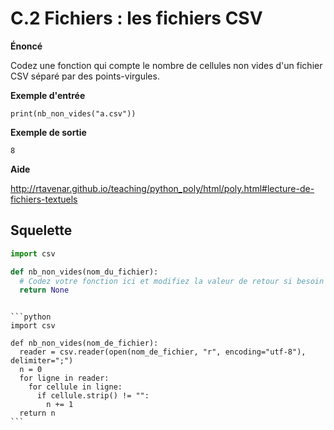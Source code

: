 # C.2 Fichiers : les fichiers CSV

**Énoncé**

Codez une fonction qui compte le nombre de cellules non vides d'un fichier CSV séparé par des points-virgules.

**Exemple d'entrée**

```
print(nb_non_vides("a.csv"))
```

**Exemple de sortie**

```
8
```

**Aide**

http://rtavenar.github.io/teaching/python_poly/html/poly.html#lecture-de-fichiers-textuels

## Squelette

```python
import csv

def nb_non_vides(nom_du_fichier):
  # Codez votre fonction ici et modifiez la valeur de retour si besoin
  return None
```

````{dropdown} Proposition de solution

```python
import csv

def nb_non_vides(nom_de_fichier):
  reader = csv.reader(open(nom_de_fichier, "r", encoding="utf-8"), delimiter=";")
  n = 0
  for ligne in reader:
    for cellule in ligne:
      if cellule.strip() != "":
        n += 1
  return n
```
````

